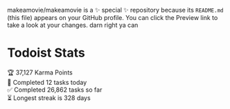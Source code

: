 makeamovie/makeamovie is a ✨ special ✨ repository because its `README.md` (this file) appears on your GitHub profile.
You can click the Preview link to take a look at your changes. darn right ya can

# Todoist Stats

<!-- TODO-IST:START -->
🏆  37,127 Karma Points           
🌸  Completed 12 tasks today           
✅  Completed 26,862 tasks so far           
⏳  Longest streak is 328 days
<!-- TODO-IST:END -->